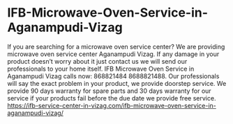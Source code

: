 # IFB-Microwave-Oven-Service-in-Aganampudi-Vizag
  If you are searching for a microwave oven service center? We are providing microwave oven service center Aganampudi Vizag. If any damage in your product doesn’t worry about it just contact us we will send our professionals to your home itself. IFB Microwave Oven Service in Aganampudi Vizag calls now: 868821484 8688821488. Our professionals will say the exact problem in your product, we provide doorstep service. We provide 90 days warranty for spare parts and 30 days warranty for our service if your products fail before the due date we provide free service.    https://ifb-service-center-in-vizag.com/ifb-microwave-oven-service-in-aganampudi-vizag/

